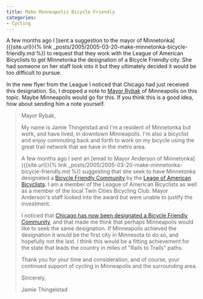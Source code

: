 ```yaml
---
title: Make Minneapolis Bicycle Friendly
categories:
- Cycling
---
```


A few months ago I [sent a suggestion to the mayor of Minnetonka]({{site.url}}{% link _posts/2005/2005-03-20-make-minnetonka-bicycle-friendly.md %}) to request that they work with the League of American Bicyclists to get Minnetonka the designation of a Bicycle Friendly city. She had someone on her staff look into it but they ultimately decided it would be too difficult to pursue.

In the new flyer from the League I noticed that Chicago had just received this designation. So, I dropped a note to [Mayor Rybak](http://www.ci.minneapolis.mn.us/mayor/) of Minneapolis on this topic. Maybe Minneapolis would go for this. If you think this is a good idea, how about sending him a note yourself.

> Mayor Rybak,
> 
> My name is Jamie Thingelstad and I'm a resident of Minnetonka but work, and have lived, in downtown Minneapolis. I'm also a bicyclist and enjoy commuting back and forth to work on my bicycle using the great trail network that we have in the metro area.
> 
> A few months ago I sent an [email to Mayor Anderson of Minnetonka]({{site.url}}{% link _posts/2005/2005-03-20-make-minnetonka-bicycle-friendly.md %}) suggesting that she seek to have Minnetonka designated a [Bicycle Friendly Community](http://www.bicyclefriendlycommunity.org/) by the [Leage of American Bicyclists](http://www.bikeleague.org/). I am a member of the League of American Bicyclists as well as a member of the local Twin Cities Bicycling Club. Mayor Anderson's staff looked into the award but were unable to justify the investment.
> 
> I noticed that [Chicago has now been designated a Bicycle Friendly Community](http://www.bicyclefriendlycommunity.org/May2005Pressrelease.htm), and that made me think that perhaps Minneapolis would like to seek the same designation. If Minneapolis achieved the designation it would be the first city in Minnesota to do so, and hopefully not the last. I think this would be a fitting achievement for the state that leads the country in miles of "Rails to Trails" paths.
> 
> Thank you for your time and consideration, and of course, your continued support of cycling in Minneapolis and the surrounding area.
> 
> Sincerely,
> 
> Jamie Thingelstad
